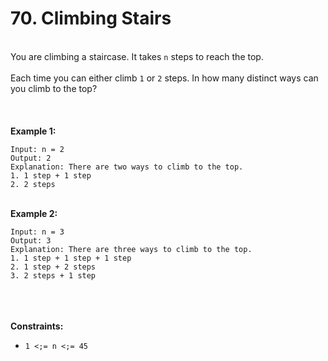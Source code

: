 # 70. Climbing Stairs

<br />You are climbing a staircase. It takes `n` steps to reach the top.<br />
<br />Each time you can either climb `1` or `2` steps. In how many distinct ways can you climb to the top?<br />
<br /> <br />
<br />**Example 1:**<br />
```
Input: n = 2
Output: 2
Explanation: There are two ways to climb to the top.
1. 1 step + 1 step
2. 2 steps
```
<br />**Example 2:**<br />
```
Input: n = 3
Output: 3
Explanation: There are three ways to climb to the top.
1. 1 step + 1 step + 1 step
2. 1 step + 2 steps
3. 2 steps + 1 step
```
<br /> <br />
<br />**Constraints:**<br />

* `1 <;= n <;= 45`
